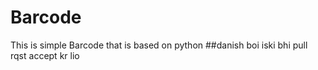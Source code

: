 # Barcode
This is simple Barcode that is based on python
##danish boi iski bhi pull rqst accept kr lio
